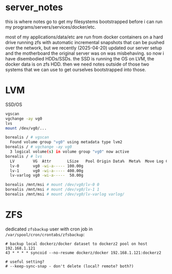 # server_notes

this is where notes go to get my filesystems bootstrapped before i can run my programs/servers/services/docker/etc.

most of my applications/data/etc are run from docker containers on a hard drive running zfs with automatic incremental snapshots that can be pushed over the network, but we recently (2025-04-20) updated our server setup and the motherboard the original server was on was misbehaving. so now i have disembodied HDDs/SSDs. the SSD is running the OS on LVM, the docker data is on zfs HDD. then we need notes outside of those two systems that we can use to get ourselves bootstrapped into those.

# LVM

SSD/OS

```bash
vgscan
vgchange -ay vg0
lvs
mount /dev/vg0/...
```

```bash
borealis / # vgscan
  Found volume group "vg0" using metadata type lvm2
borealis / # vgchange -ay vg0
  3 logical volume(s) in volume group "vg0" now active
borealis / # lvs
  LV        VG  Attr       LSize   Pool Origin Data%  Meta%  Move Log Cpy%Sync Convert
  lv-0      vg0 -wi-a----- 100.00g                                                    
  lv-1      vg0 -wi-a----- 400.00g                                                    
  lv-varlog vg0 -wi-a-----  50.00g

borealis /mnt/msi # mount /dev/vg0/lv-0 0
borealis /mnt/msi # mount /dev/vg0/lv-1 1
borealis /mnt/msi # mount /dev/vg0/lv-varlog varlog/
```


# ZFS

dedicated `zfsbackup` user with cron job in `/var/spool/cron/crontabs/zfsbackup`:
```
# backup local dockerz/docker dataset to dockerz2 pool on host 192.168.1.121
43 * * * * syncoid --no-resume dockerz/docker 192.168.1.121:dockerz2

# useful setting?
# --keep-sync-snap - don't delete (local? remote? both?)
```
